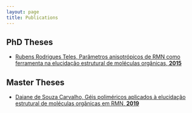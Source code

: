 ```yaml
---
layout: page
title: Publications
---
```


## PhD Theses
* [Rubens Rodrigues Teles, Parâmetros anisotrópicos de RMN como ferramenta na elucidação estrutural de moléculas orgânicas, **2015**](https://repositorio.ufpe.br/handle/123456789/19992)

## Master Theses

* [Daiane de Souza Carvalho, Géis poliméricos aplicados à elucidação estrutural de moléculas orgânicas em RMN, **2019**](https://repositorio.ufpe.br/handle/123456789/37064)
